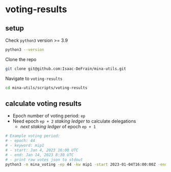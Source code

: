 # voting-results

## setup

Check `python3` version >= 3.9

```sh
python3 --version
```

Clone the repo

```sh
git clone git@github.com:Isaac-DeFrain/mina-utils.git
```

Navigate to `voting-results`

```sh
cd mina-utils/scripts/voting-results
```

## calculate voting results

- Epoch number of voting period: `ep`
- Need epoch `ep + 2` *staking ledger* to calculate delegations
  - *next staking ledger* of epoch `ep + 1`

```sh
# Example voting period:
# - epoch: 44
# - keyword: mip1
# - start: Jan 4, 2023 16:00 UTC
# - end: Jan 14, 2023 8:30 UTC
# - print raw votes json to stdout
python3 -m mina_voting -ep 44 -kw mip1 -start 2023-01-04T16:00:00Z -end 2023-01-14T08:30:00Z -v
```
